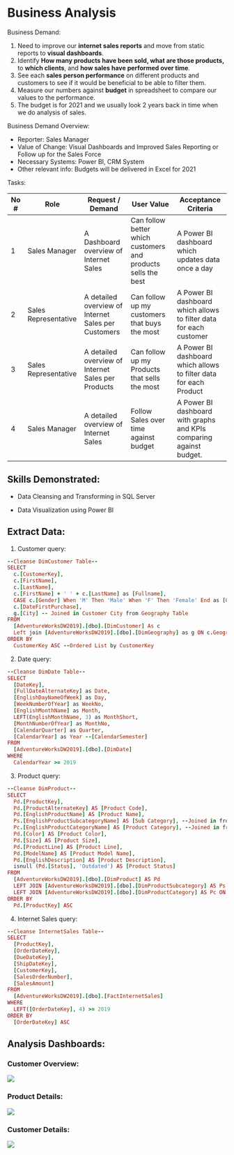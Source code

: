 # Business Analysis
Business Demand:

1. Need to improve our **internet sales reports** and move from static reports to **visual dashboards**.
2. Identify **How many products have been sold, what are those products,** to **which clients**, and **how sales have performed over time**.
3. See each **sales person performance** on different products and customers to see if it would be beneficial to be able to filter them.
4. Measure our numbers against **budget** in spreadsheet to compare our values to the performance.
5. The budget is for 2021 and we usually look 2 years back in time when we do analysis of sales.

Business Demand Overview:

- Reporter: Sales Manager
- Value of Change: Visual Dashboards and Improved Sales Reporting or Follow up for the Sales Force
- Necessary Systems: Power BI, CRM System
- Other relevant info: Budgets will be delivered in Excel for 2021

Tasks:

| No #  | Role | Request / Demand  | User Value | Acceptance Criteria |
| ------------- | ------------- | ------------- | ------------- | ------------- |
| 1  | Sales Manager | A Dashboard overview of Internet Sales | Can follow better which customers and products sells the best | A Power BI dashboard which updates data once a day  |
| 2  | Sales Representative | A detailed overview of Internet Sales per Customers  | Can follow up my customers that buys the most | A Power BI dashboard which allows to filter data for each customer |
| 3  | Sales Representative | A detailed overview of Internet Sales per Products | Can follow up my Products that sells the most | A Power BI dashboard which allows to filter data for each Product |
| 4  | Sales Manager | A detailed overview of Internet Sales | Follow Sales over time against budget | A Power BI dashboard with graphs and KPIs comparing against budget. |

## Skills Demonstrated:

* Data Cleansing and Transforming in SQL Server

* Data Visualization using Power BI

## Extract Data:
1. Customer query:
```ruby
--Cleanse DimCustomer Table--
SELECT 
  c.[CustomerKey], 
  c.[FirstName], 
  c.[LastName], 
  c.[FirstName] + ' ' + c.[LastName] as [Fullname], 
  CASE c.[Gender] When 'M' Then 'Male' When 'F' Then 'Female' End as [Gender], 
  c.[DateFirstPurchase], 
  g.[City] -- Joined in Customer City from Geography Table
FROM 
  [AdventureWorksDW2019].[dbo].[DimCustomer] As c 
  Left join [AdventureWorksDW2019].[dbo].[DimGeography] as g ON c.GeographyKey = g.GeographyKey 
ORDER BY 
  CustomerKey ASC --Ordered List by CustomerKey
```
   2. Date query:
```ruby
--Cleanse DimDate Table--
SELECT 
  [DateKey], 
  [FullDateAlternateKey] as Date, 
  [EnglishDayNameOfWeek] as Day, 
  [WeekNumberOfYear] as WeekNo, 
  [EnglishMonthName] as Month, 
  LEFT(EnglishMonthName, 3) as MonthShort, 
  [MonthNumberOfYear] as MonthNo, 
  [CalendarQuarter] as Quarter, 
  [CalendarYear] as Year --[CalendarSemester]
FROM 
  [AdventureWorksDW2019].[dbo].[DimDate] 
WHERE 
  CalendarYear >= 2019
```
   3. Product query:
```ruby
--Cleanse DimProduct--
SELECT 
  Pd.[ProductKey], 
  Pd.[ProductAlternateKey] AS [Product Code], 
  Pd.[EnglishProductName] AS [Product Name], 
  Ps.[EnglishProductSubcategoryName] AS [Sub Category], --Joined in from Subcategiry Table
  Pc.[EnglishProductCategoryName] AS [Product Category], --Joined in from Category Table
  Pd.[Color] AS [Product Color], 
  Pd.[Size] AS [Product Size], 
  Pd.[ProductLine] AS [Product Line], 
  Pd.[ModelName] AS [Product Model Name], 
  Pd.[EnglishDescription] AS [Product Description], 
  isnull (Pd.[Status], 'Outdated') AS [Product Status] 
FROM 
  [AdventureWorksDW2019].[dbo].[DimProduct] AS Pd 
  LEFT JOIN [AdventureWorksDW2019].[dbo].[DimProductSubcategory] AS Ps ON Pd.ProductSubcategoryKey = Ps.ProductSubcategoryKey 
  LEFT JOIN [AdventureWorksDW2019].[dbo].[DimProductCategory] AS Pc ON Ps.ProductCategoryKey = Pc.ProductCategoryKey 
ORDER BY 
  Pd.[ProductKey] ASC
```
   4. Internet Sales query:
```ruby
--Cleanse InternetSales Table--
SELECT 
  [ProductKey], 
  [OrderDateKey], 
  [DueDateKey], 
  [ShipDateKey], 
  [CustomerKey], 
  [SalesOrderNumber], 
  [SalesAmount]
FROM 
  [AdventureWorksDW2019].[dbo].[FactInternetSales] 
WHERE 
  LEFT([OrderDateKey], 4) >= 2019 
ORDER BY 
  [OrderDateKey] ASC
```

## Analysis Dashboards:
### Customer Overview:
![](Customer_Overview.png)

### Product Details:
![](Product_Details.png)

### Customer Details:
![](Customer_Details.png)
